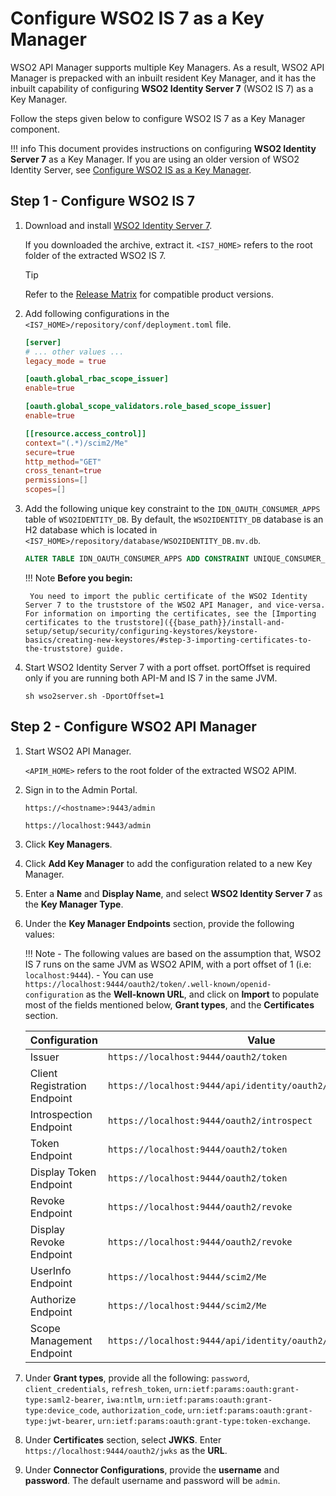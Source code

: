 # Configure WSO2 IS 7 as a Key Manager

WSO2 API Manager supports multiple Key Managers. As a result, WSO2 API Manager is prepacked with an inbuilt resident Key Manager, and it has the inbuilt capability of configuring **WSO2 Identity Server 7** (WSO2 IS 7) as a Key Manager.

Follow the steps given below to configure WSO2 IS 7 as a Key Manager component.

!!! info
    This document provides instructions on configuring **WSO2 Identity Server 7** as a Key Manager. If you are using an older version of WSO2 Identity Server, see [Configure WSO2 IS as a Key Manager]({{base_path}}/administer/key-managers/configure-wso2is-connector.md).

## Step 1 - Configure WSO2 IS 7

1. Download and install [WSO2 Identity Server 7](https://wso2.com/identity-server/).
     
      If you downloaded the archive, extract it.
     `<IS7_HOME>` refers to the root folder of the extracted WSO2 IS 7.
   
      <div class="admonition tip">
      <p class="admonition-title">Tip</p>
      <p>Refer to the <a href="https://wso2.com/products/carbon/release-matrix/">Release Matrix</a> for compatible product versions.</p>
      </div>

2. Add following configurations in the `<IS7_HOME>/repository/conf/deployment.toml` file.

    ```toml
    [server]
    # ... other values ...
    legacy_mode = true
    
    [oauth.global_rbac_scope_issuer]
    enable=true
    
    [oauth.global_scope_validators.role_based_scope_issuer]
    enable=true
    
    [[resource.access_control]]
    context="(.*)/scim2/Me"
    secure=true
    http_method="GET"
    cross_tenant=true
    permissions=[]
    scopes=[]
    ```

3. Add the following unique key constraint to the `IDN_OAUTH_CONSUMER_APPS` table of `WSO2IDENTITY_DB`. By default, the `WSO2IDENTITY_DB` database is an H2 database which is located in `<IS7_HOME>/repository/database/WSO2IDENTITY_DB.mv.db`.

    ```sql
    ALTER TABLE IDN_OAUTH_CONSUMER_APPS ADD CONSTRAINT UNIQUE_CONSUMER_KEY_CONSTRAINT UNIQUE (CONSUMER_KEY);
    ```

    !!! Note
        **Before you begin:**

        You need to import the public certificate of the WSO2 Identity Server 7 to the truststore of the WSO2 API Manager, and vice-versa. For information on importing the certificates, see the [Importing certificates to the truststore]({{base_path}}/install-and-setup/setup/security/configuring-keystores/keystore-basics/creating-new-keystores/#step-3-importing-certificates-to-the-truststore) guide.

4. Start WSO2 Identity Server 7 with a port offset.
   portOffset is required only if you are running both API-M and IS 7 in the same JVM.

      `sh wso2server.sh -DportOffset=1`

## Step 2 - Configure WSO2 API Manager

1. Start WSO2 API Manager.

      `<APIM_HOME>` refers to the root folder of the extracted WSO2 APIM.

2. Sign in to the Admin Portal. 
 
      `https://<hostname>:9443/admin`

      `https://localhost:9443/admin`

3. Click **Key Managers**.

4. Click **Add Key Manager** to add the configuration related to a new Key Manager.

5. Enter a **Name** and **Display Name**, and select **WSO2 Identity Server 7** as the **Key Manager Type**.

6. Under the **Key Manager Endpoints** section, provide the following values:

    !!! Note
        - The following values are based on the assumption that, WSO2 IS 7 runs on the same JVM as WSO2 APIM, with a port offset of 1 (i.e: `localhost:9444`).
        - You can use `https://localhost:9444/oauth2/token/.well-known/openid-configuration` as the **Well-known URL**, and click on **Import** to populate most of the fields mentioned below, **Grant types**, and the **Certificates** section.

    | Configuration | Value |
    | --- | --- |
    | Issuer | `https://localhost:9444/oauth2/token` |
    | Client Registration Endpoint | `https://localhost:9444/api/identity/oauth2/dcr/v1.1/register` |
    | Introspection Endpoint | `https://localhost:9444/oauth2/introspect` |
    | Token Endpoint | `https://localhost:9444/oauth2/token` |
    | Display Token Endpoint | `https://localhost:9444/oauth2/token` |
    | Revoke Endpoint | `https://localhost:9444/oauth2/revoke` |
    | Display Revoke Endpoint | `https://localhost:9444/oauth2/revoke` |
    | UserInfo Endpoint | `https://localhost:9444/scim2/Me` |
    | Authorize Endpoint | `https://localhost:9444/scim2/Me` |
    | Scope Management Endpoint | `https://localhost:9444/api/identity/oauth2/v1.0/scopes` |

7. Under **Grant types**, provide all the following: `password`, `client_credentials`, `refresh_token`, `urn:ietf:params:oauth:grant-type:saml2-bearer`, `iwa:ntlm`, `urn:ietf:params:oauth:grant-type:device_code`, `authorization_code`, `urn:ietf:params:oauth:grant-type:jwt-bearer`, `urn:ietf:params:oauth:grant-type:token-exchange`.
8. Under **Certificates** section, select **JWKS**. Enter `https://localhost:9444/oauth2/jwks` as the **URL**. 
9. Under **Connector Configurations**, provide the **username** and **password**. The default username and password will be `admin`.
